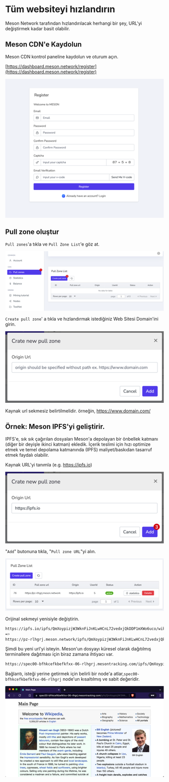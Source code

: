 # Tüm websiteyi hızlandırın

Meson Network tarafından hızlandırılacak herhangi bir şey, URL'yi değiştirmek kadar basit olabilir. 

## Meson CDN'e Kaydolun

Meson CDN kontrol paneline kaydolun ve oturum açın.

[https://dashboard.meson.network/register](https://dashboard.meson.network/register)

![](./images/using-01.png)

## Pull zone oluştur

`Pull zones`'a tıkla ve `Pull Zone List`'e göz at.

![](./images/using-02.png)

`Create pull zone`' a tıkla ve hızlandırmak istediğiniz Web Sitesi Domain'ini girin.

![](./images/using-03.png)

Kaynak url sekmesiz belirtilmelidir. örneğin, https://www.domain.com/

## Örnek: Meson IPFS'yi geliştirir.

IPFS'e, sık sık çağırılan dosyaları Meson'a depolayan bir önbellek katmanı (diğer bir deyişle ikinci katman) ekledik. İçerik teslimi için hızı optimize etmek ve temel depolama katmanında (IPFS) maliyet/baskıdan tasarruf etmek faydalı olabilir.

Kaynak URL'yi tanımla (e.g. https://ipfs.io)

![](./images/using-04.png)

"`Add`" butonuna tıkla, "`Pull zone URL`"yi alın.

![](./images/using-05.png)

Orijinal sekmeyi yenisiyle değiştirin.

```bash
https://ipfs.io/ipfs/QmXoypizjW3WknFiJnKLwHCnL72vedxjQkDDP1mXWo6uco/wiki/
=>
https://pz-rlhgrj.meson.network/ipfs/QmXoypizjW3WknFiJnKLwHCnL72vedxjQkDDP1mXWo6uco/wiki/
```

Şimdi bu yeni url'yi isteyin. Meson'un dosyayı küresel olarak dağıtılmış terminallere dağıtması için biraz zamana ihtiyacı var.

```bash
https://spec00-bfhkcefkbefkfxx-06-rlhgrj.mesontracking.com/ipfs/QmXoypizjW3WknFiJnKLwHCnL72vedxjQkDDP1mXWo6uco/wiki/_m_access_key_caavymwyao
```

Bağlantı, isteği yerine getirmek için belirli bir node'a atlar,`spec00-bfhkcefkbefkfxx-06-rlhgrj` node'un kısaltılmış ve sabit değeridir.

![](./images/using-06.png)